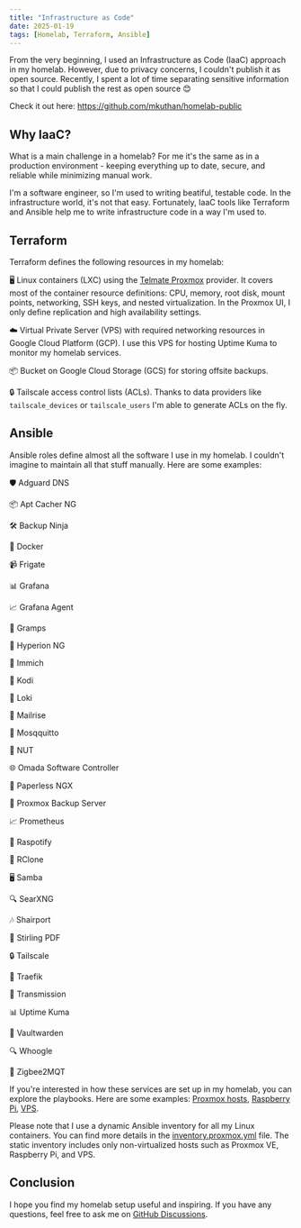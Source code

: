 ```yaml
---
title: "Infrastructure as Code"
date: 2025-01-19
tags: [Homelab, Terraform, Ansible]
---
```


From the very beginning, I used an Infrastructure as Code (IaaC) approach in my homelab. However, due to privacy concerns, I couldn't publish it as open source. Recently, I spent a lot of time separating sensitive information so that I could publish the rest as open source 😊

Check it out here: <https://github.com/mkuthan/homelab-public>

## Why IaaC?

What is a main challenge in a homelab? For me it's the same as in a production environment - keeping everything up to date, secure, and reliable while minimizing manual work.

I'm a software engineer, so I'm used to writing beatiful, testable code. In the infrastructure world, it's not that easy.
Fortunately, IaaC tools like Terraform and Ansible help me to write infrastructure code in a way I'm used to.

## Terraform

Terraform defines the following resources in my homelab:

🖥️ Linux containers (LXC) using the [Telmate Proxmox](https://registry.terraform.io/providers/Telmate/proxmox/latest/docs) provider. It covers most of the container resource definitions: CPU, memory, root disk, mount points, networking, SSH keys, and nested virtualization. In the Proxmox UI, I only define replication and high availability settings.

☁️ Virtual Private Server (VPS) with required networking resources in Google Cloud Platform (GCP). I use this VPS for hosting Uptime Kuma to monitor my homelab services.

📦 Bucket on Google Cloud Storage (GCS) for storing offsite backups.

🔒 Tailscale access control lists (ACLs). Thanks to data providers like `tailscale_devices` or `tailscale_users` I'm able to generate ACLs on the fly.

## Ansible

Ansible roles define almost all the software I use in my homelab. I couldn't imagine to maintain all that stuff manually.
Here are some examples:

🛡️ Adguard DNS

📦 Apt Cacher NG

🛠️ Backup Ninja

🐳 Docker

📹 Frigate

📊 Grafana

📈 Grafana Agent

👴 Gramps

🌈 Hyperion NG

📸 Immich

🎥 Kodi

📂 Loki

📧 Mailrise

🐝 Mosqquitto

🔋 NUT

🌐 Omada Software Controller

📄 Paperless NGX

💾 Proxmox Backup Server

📈 Prometheus

🎵 Raspotify

🔄 RClone

🖥️ Samba

🔍 SearXNG

🎶 Shairport

📄 Stirling PDF

🔒 Tailscale

🚀 Traefik

📡 Transmission

📊 Uptime Kuma

🔐 Vaultwarden

🔍 Whoogle

📡 Zigbee2MQT

If you're interested in how these services are set up in my homelab, you can explore the playbooks. Here are some examples: [Proxmox hosts](https://github.com/mkuthan/homelab-public/blob/main/ansible/playbooks/pve.yml),
[Raspberry Pi](https://github.com/mkuthan/homelab-public/blob/main/ansible/playbooks/pi.yml),
[VPS](https://github.com/mkuthan/homelab-public/blob/main/ansible/playbooks/vps.yml).

Please note that I use a dynamic Ansible inventory for all my Linux containers. You can find more details in the [inventory.proxmox.yml](https://github.com/mkuthan/homelab-public/blob/main/ansible/inventory.proxmox.yml) file. The static inventory includes only non-virtualized hosts such as Proxmox VE, Raspberry Pi, and VPS.

## Conclusion

I hope you find my homelab setup useful and inspiring. If you have any questions, feel free to ask me on [GitHub Discussions](https://github.com/mkuthan/homelab-public/discussions).
